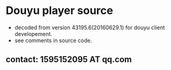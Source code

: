# Douyu player source
+ decoded from version 43195.6(20160629.1) for douyu client developement.
+ see comments in source code.

## contact: 1595152095 AT qq.com ##